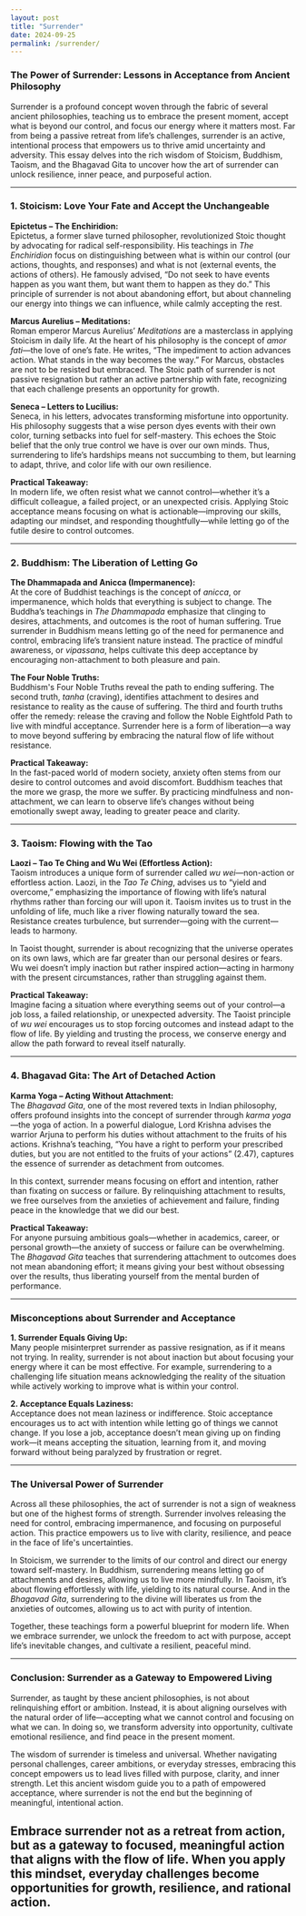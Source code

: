 ```yaml
---
layout: post
title: "Surrender"
date: 2024-09-25
permalink: /surrender/
---
```

### The Power of Surrender: Lessons in Acceptance from Ancient Philosophy

Surrender is a profound concept woven through the fabric of several ancient philosophies, teaching us to embrace the present moment, accept what is beyond our control, and focus our energy where it matters most. Far from being a passive retreat from life’s challenges, surrender is an active, intentional process that empowers us to thrive amid uncertainty and adversity. This essay delves into the rich wisdom of Stoicism, Buddhism, Taoism, and the Bhagavad Gita to uncover how the art of surrender can unlock resilience, inner peace, and purposeful action.

---

### 1. **Stoicism: Love Your Fate and Accept the Unchangeable**

**Epictetus – The Enchiridion:**  
Epictetus, a former slave turned philosopher, revolutionized Stoic thought by advocating for radical self-responsibility. His teachings in *The Enchiridion* focus on distinguishing between what is within our control (our actions, thoughts, and responses) and what is not (external events, the actions of others). He famously advised, “Do not seek to have events happen as you want them, but want them to happen as they do.” This principle of surrender is not about abandoning effort, but about channeling our energy into things we can influence, while calmly accepting the rest.

**Marcus Aurelius – Meditations:**  
Roman emperor Marcus Aurelius’ *Meditations* are a masterclass in applying Stoicism in daily life. At the heart of his philosophy is the concept of *amor fati*—the love of one’s fate. He writes, “The impediment to action advances action. What stands in the way becomes the way.” For Marcus, obstacles are not to be resisted but embraced. The Stoic path of surrender is not passive resignation but rather an active partnership with fate, recognizing that each challenge presents an opportunity for growth.

**Seneca – Letters to Lucilius:**  
Seneca, in his letters, advocates transforming misfortune into opportunity. His philosophy suggests that a wise person dyes events with their own color, turning setbacks into fuel for self-mastery. This echoes the Stoic belief that the only true control we have is over our own minds. Thus, surrendering to life’s hardships means not succumbing to them, but learning to adapt, thrive, and color life with our own resilience.

**Practical Takeaway:**  
In modern life, we often resist what we cannot control—whether it’s a difficult colleague, a failed project, or an unexpected crisis. Applying Stoic acceptance means focusing on what is actionable—improving our skills, adapting our mindset, and responding thoughtfully—while letting go of the futile desire to control outcomes.

---

### 2. **Buddhism: The Liberation of Letting Go**

**The Dhammapada and Anicca (Impermanence):**  
At the core of Buddhist teachings is the concept of *anicca*, or impermanence, which holds that everything is subject to change. The Buddha’s teachings in *The Dhammapada* emphasize that clinging to desires, attachments, and outcomes is the root of human suffering. True surrender in Buddhism means letting go of the need for permanence and control, embracing life’s transient nature instead. The practice of mindful awareness, or *vipassana*, helps cultivate this deep acceptance by encouraging non-attachment to both pleasure and pain.

**The Four Noble Truths:**  
Buddhism's Four Noble Truths reveal the path to ending suffering. The second truth, *tanha* (craving), identifies attachment to desires and resistance to reality as the cause of suffering. The third and fourth truths offer the remedy: release the craving and follow the Noble Eightfold Path to live with mindful acceptance. Surrender here is a form of liberation—a way to move beyond suffering by embracing the natural flow of life without resistance.

**Practical Takeaway:**  
In the fast-paced world of modern society, anxiety often stems from our desire to control outcomes and avoid discomfort. Buddhism teaches that the more we grasp, the more we suffer. By practicing mindfulness and non-attachment, we can learn to observe life’s changes without being emotionally swept away, leading to greater peace and clarity.

---

### 3. **Taoism: Flowing with the Tao**

**Laozi – Tao Te Ching and Wu Wei (Effortless Action):**  
Taoism introduces a unique form of surrender called *wu wei*—non-action or effortless action. Laozi, in the *Tao Te Ching*, advises us to “yield and overcome,” emphasizing the importance of flowing with life’s natural rhythms rather than forcing our will upon it. Taoism invites us to trust in the unfolding of life, much like a river flowing naturally toward the sea. Resistance creates turbulence, but surrender—going with the current—leads to harmony.

In Taoist thought, surrender is about recognizing that the universe operates on its own laws, which are far greater than our personal desires or fears. Wu wei doesn’t imply inaction but rather inspired action—acting in harmony with the present circumstances, rather than struggling against them.

**Practical Takeaway:**  
Imagine facing a situation where everything seems out of your control—a job loss, a failed relationship, or unexpected adversity. The Taoist principle of *wu wei* encourages us to stop forcing outcomes and instead adapt to the flow of life. By yielding and trusting the process, we conserve energy and allow the path forward to reveal itself naturally.

---

### 4. **Bhagavad Gita: The Art of Detached Action**

**Karma Yoga – Acting Without Attachment:**  
The *Bhagavad Gita*, one of the most revered texts in Indian philosophy, offers profound insights into the concept of surrender through *karma yoga*—the yoga of action. In a powerful dialogue, Lord Krishna advises the warrior Arjuna to perform his duties without attachment to the fruits of his actions. Krishna’s teaching, “You have a right to perform your prescribed duties, but you are not entitled to the fruits of your actions” (2.47), captures the essence of surrender as detachment from outcomes.

In this context, surrender means focusing on effort and intention, rather than fixating on success or failure. By relinquishing attachment to results, we free ourselves from the anxieties of achievement and failure, finding peace in the knowledge that we did our best.

**Practical Takeaway:**  
For anyone pursuing ambitious goals—whether in academics, career, or personal growth—the anxiety of success or failure can be overwhelming. The *Bhagavad Gita* teaches that surrendering attachment to outcomes does not mean abandoning effort; it means giving your best without obsessing over the results, thus liberating yourself from the mental burden of performance.

---

### Misconceptions about Surrender and Acceptance

**1. Surrender Equals Giving Up:**  
Many people misinterpret surrender as passive resignation, as if it means not trying. In reality, surrender is not about inaction but about focusing your energy where it can be most effective. For example, surrendering to a challenging life situation means acknowledging the reality of the situation while actively working to improve what is within your control.

**2. Acceptance Equals Laziness:**  
Acceptance does not mean laziness or indifference. Stoic acceptance encourages us to act with intention while letting go of things we cannot change. If you lose a job, acceptance doesn’t mean giving up on finding work—it means accepting the situation, learning from it, and moving forward without being paralyzed by frustration or regret.

---

### The Universal Power of Surrender

Across all these philosophies, the act of surrender is not a sign of weakness but one of the highest forms of strength. Surrender involves releasing the need for control, embracing impermanence, and focusing on purposeful action. This practice empowers us to live with clarity, resilience, and peace in the face of life's uncertainties.

In Stoicism, we surrender to the limits of our control and direct our energy toward self-mastery. In Buddhism, surrendering means letting go of attachments and desires, allowing us to live more mindfully. In Taoism, it’s about flowing effortlessly with life, yielding to its natural course. And in the *Bhagavad Gita*, surrendering to the divine will liberates us from the anxieties of outcomes, allowing us to act with purity of intention.

Together, these teachings form a powerful blueprint for modern life. When we embrace surrender, we unlock the freedom to act with purpose, accept life’s inevitable changes, and cultivate a resilient, peaceful mind.

---

### Conclusion: Surrender as a Gateway to Empowered Living

Surrender, as taught by these ancient philosophies, is not about relinquishing effort or ambition. Instead, it is about aligning ourselves with the natural order of life—accepting what we cannot control and focusing on what we can. In doing so, we transform adversity into opportunity, cultivate emotional resilience, and find peace in the present moment.

The wisdom of surrender is timeless and universal. Whether navigating personal challenges, career ambitions, or everyday stresses, embracing this concept empowers us to lead lives filled with purpose, clarity, and inner strength. Let this ancient wisdom guide you to a path of empowered acceptance, where surrender is not the end but the beginning of meaningful, intentional action.

Embrace surrender not as a retreat from action, but as a gateway to focused, meaningful action that aligns with the flow of life. When you apply this mindset, everyday challenges become opportunities for growth, resilience, and rational action.
---




